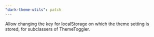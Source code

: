 ```yaml
---
"dark-theme-utils": patch
---
```


Allow changing the key for localStorage on which the theme setting is stored, for subclassers of ThemeToggler.
